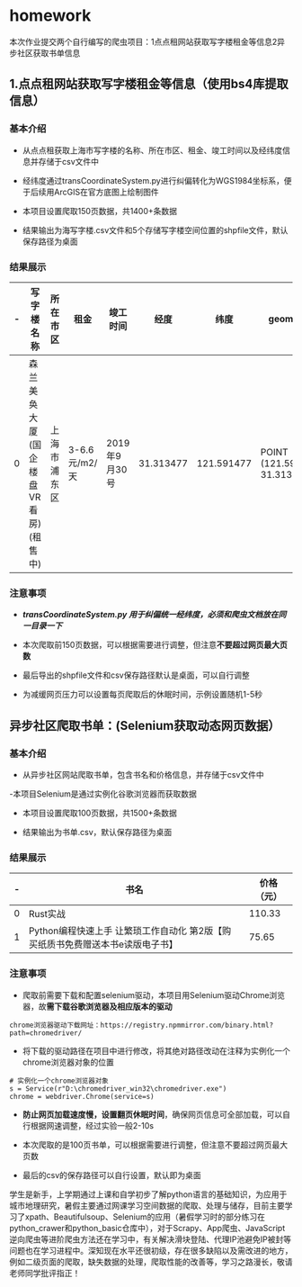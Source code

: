 # homework
本次作业提交两个自行编写的爬虫项目：1点点租网站获取写字楼租金等信息2异步社区获取书单信息


## 1.点点租网站获取写字楼租金等信息（使⽤bs4库提取信息）

### 基本介绍
- 从点点租获取上海市写字楼的名称、所在市区、租金、竣工时间以及经纬度信息并存储于csv文件中

- 经纬度通过transCoordinateSystem.py进行纠偏转化为WGS1984坐标系，便于后续用ArcGIS在官方底图上绘制图件

- 本项目设置爬取150页数据，共1400+条数据

- 结果输出为海写字楼.csv文件和5个存储写字楼空间位置的shpfile文件，默认保存路径为桌面

### 结果展示

   -| 写字楼名称  | 所在市区  | 租金  | 竣工时间  | 经度  | 纬度  | geometry
 ---- | ----- | ------  | ----- | ------  | ----- | ------| ----- 
 0  | 森兰美奂大厦(国企楼盘VR看房)(租售中) | 上海市浦东区  | 3-6.6元/m2/天  | 2019年9月30号  | 31.313477  | 121.591477  | POINT (121.591477 31.313477)   

### 注意事项
- ***transCoordinateSystem.py 用于纠偏统一经纬度，必须和爬虫文档放在同一目录一下***

- 本次爬取前150页数据，可以根据需要进行调整，但注意**不要超过网页最大页数**

- 最后导出的shpfile文件和csv保存路径默认是桌面，可以自行调整

- 为减缓网页压力可以设置每页爬取后的休眠时间，示例设置随机1-5秒


## 异步社区爬取书单：(Selenium获取动态网页数据）

### 基本介绍
- 从异步社区网站爬取书单，包含书名和价格信息，并存储于csv文件中

-本项目Selenium是通过实例化谷歌浏览器而获取数据

- 本项目设置爬取100页数据，共1500+条数据

- 结果输出为书单.csv，默认保存路径为桌面

### 结果展示
  -| 书名  | 价格（元）
 ---- | ----- | ------  
 0  | Rust实战 | 110.33 
1  | Python编程快速上手 让繁琐工作自动化 第2版【购买纸质书免费赠送本书e读版电子书】 | 75.65
 
### 注意事项
- 爬取前需要下载和配置selenium驱动，本项目用Selenium驱动Chrome浏览器，故**需下载谷歌浏览器及相应版本的驱动**
```
chrome浏览器驱动下载网址：https://registry.npmmirror.com/binary.html?path=chromedriver/
```
- 将下载的驱动路径在项目中进行修改，将其绝对路径改动在注释为实例化⼀个chrome浏览器对象的位置
```
# 实例化⼀个chrome浏览器对象
s = Service(r"D:\chromedriver_win32\chromedriver.exe")
chrome = webdriver.Chrome(service=s)
```
- **防⽌⽹⻚加载速度慢，设置翻页休眠时间**，确保网页信息可全部加载，可以自行根据网速调整，经过实验一般2-10s

- 本次爬取的是100页书单，可以根据需要进行调整，但注意不要超过网页最大页数

- 最后的csv的保存路径可以自行设置，默认即为桌面



学生是新手，上学期通过上课和自学初步了解python语言的基础知识，为应用于城市地理研究，暑假主要通过网课学习空间数据的爬取、处理与储存，目前主要学习了xpath、Beautifulsoup、Selenium的应用（暑假学习时的部分练习在python_crawer和python_basic仓库中），对于Scrapy、App爬虫、JavaScript逆向爬虫等进阶爬虫方法还在学习中，有关解决滑块登陆、代理IP池避免IP被封等问题也在学习进程中。深知现在水平还很初级，存在很多缺陷以及需改进的地方，例如二级页面的爬取，缺失数据的处理，爬取性能的改善等，学习之路漫长，敬请老师同学批评指正！
